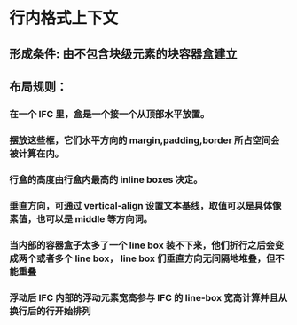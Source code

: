 # 行内格式上下文

## 形成条件: 由不包含块级元素的块容器盒建立

## 布局规则：

### 在一个 IFC 里，盒是一个接一个从顶部水平放置。

### 摆放这些框，它们水平方向的 margin,padding,border 所占空间会被计算在内。

### 行盒的高度由行盒内最高的 inline boxes 决定。

### 垂直方向，可通过 vertical-align 设置文本基线，取值可以是具体像素值，也可以是 middle 等方向词。

### 当内部的容器盒子太多了一个 line box 装不下来，他们折行之后会变成两个或者多个 line box， line box 们垂直方向无间隔地堆叠，但不能重叠

### 浮动后 IFC 内部的浮动元素宽高参与 IFC 的 line-box 宽高计算并且从换行后的行开始排列
